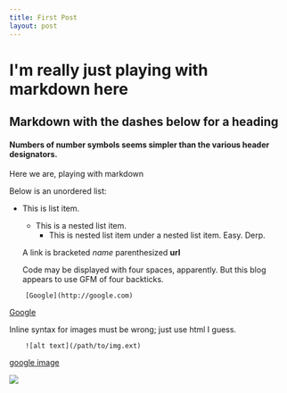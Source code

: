```yaml
---
title: First Post
layout: post
---
```

<h1>I'm really just playing with markdown here</h1>

Markdown with the dashes below for a heading
---

#### Numbers of number symbols seems simpler than the various header designators.

Here we are, playing with markdown 

Below is an unordered list: 

  * This is list item.
     * This is a nested list item.
       * This is nested list item under a nested list item. Easy. Derp.

    A link is bracketed _name_ parenthesized **url**

    Code may be displayed with four spaces, apparently. But this blog appears to use GFM of four backticks.


````
    [Google](http://google.com)
````

[Google](http://google.com)
  
Inline syntax for images must be wrong; just use html I guess.

```` 
    ![alt text](/path/to/img.ext)
````
[google image](https://www.google.com/images/srpr/logo11w.png)

<img src="https://www.google.com/images/srpr/logo11w.png">

